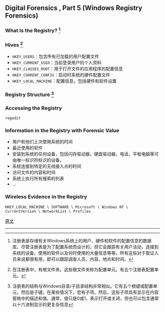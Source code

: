 ## Digital Forensics , Part 5 (Windows Registry Forensics)

### What Is the Registry? [^1]

### Hives [^2]

- `HKEY_USERS`：包含所有已加载的用户配置文件
- `HKEY_CURRENT_USER`：当前登录用户的个人资料
- `HKEY_CLASSES_ROOT`：用于打开文件的应用程序的配置信息
- `HKEY_CURRENT_CONFIG`：启动时系统的硬件配置文件
- `HKEY_LOCAL_MACHINE`：配置信息，包括硬件和软件设置

### Registry Structure [^3]

### Accessing the Registry

`regedit`

### Information in the Registry with Forensic Value

- 用户和他们上次使用系统的时间
- 最近使用的软件
- 安装到系统的任何设备，包括闪存驱动器，硬盘驱动器，电话，平板电脑等可由唯一标识符标识的设备。
- 系统连接到特定的无线接入点的时间
- 访问文件的内容和时间
- 系统上执行所有搜索的列表
- ...

### Wireless Evidence in the Registry

`HKEY_LOCAL_MACHINE \ SOFTWARE \ Microsoft \ Windows NT \ CurrentVersion \ NetworkList \ Profiles`



[原文](https://null-byte.wonderhowto.com/how-to/hack-like-pro-digital-forensics-for-aspiring-hacker-part-5-windows-registry-forensics-0160561/)

---

[^1]: 注册表是存储有关Windows系统上的用户，硬件和软件的配置信息的数据库。尽管注册表是为了配置系统而设计的，但它会跟踪有关用户活动，连接到系统的设备，使用的软件以及何时使用的大量信息等等。所有这些对于取证人员来说都很有用，即可以跟踪调查人员，内容，地点和时间。
[^2]: 在注册表中，有根文件夹。这些根文件夹称为配置单元。有五个注册表配置单元。
[^3]: 注册表的结构与Windows目录/子目录结构非常相似。它有五个根键或配置单元，然后是子键。在某些情况下，您有子项。然后，这些子项具有显示在内容窗格中的描述和值。通常，值只是0或1，表示打开或关闭，但也可以包含通常以十六进制显示的更复杂信息